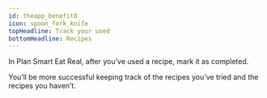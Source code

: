 ```yaml
---
id: theapp_benefit8
icon: spoon_fork_knife
topHeadline: Track your used
bottomHeadline: Recipes
---
```


In Plan Smart Eat Real, after you’ve used a recipe, mark it as completed.

You’ll be more successful keeping track of the recipes you’ve tried and the recipes you haven’t.
